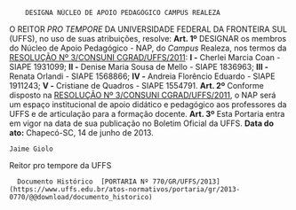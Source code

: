         DESIGNA NÚCLEO DE APOIO PEDAGÓGICO CAMPUS REALEZA  

 O REITOR *PRO TEMPORE*  DA UNIVERSIDADE FEDERAL DA FRONTEIRA SUL (UFFS), no uso de suas atribuições, resolve:   **Art. 1º**  DESIGNAR os membros do Núcleo de Apoio Pedagógico - NAP, do *Campus*  Realeza, nos termos da [RESOLUÇÃO Nº 3/CONSUNI CGRAD/UFFS/2011](https://www.uffs.edu.br/atos-normativos/resolucao/consunicgrad/2011-0003): **I -**  Cherlei Marcia Coan - SIAPE 1931099; **II -**  Denise Maria Sousa de Mello - SIAPE 1836963; **III -**  Renata Orlandi - SIAPE 1568866; **IV -**  Andreia Florêncio Eduardo - SIAPE 1911243; **V -**  Cristiane de Quadros - SIAPE 1554791.   **Art. 2º**  Conforme disposto na [RESOLUÇÃO Nº 3/CONSUNI CGRAD/UFFS/2011](https://www.uffs.edu.br/atos-normativos/resolucao/consunicgrad/2011-0003), o NAP será um espaço institucional de apoio didático e pedagógico aos professores da UFFS e de articulação para a formação docente.   **Art. 3º**  Esta Portaria entra em vigor na data de sua publicação no Boletim Oficial da UFFS.        **Data do ato:** Chapecó-SC, 14 de junho de 2013.   
 

    Jaime Giolo   
 Reitor pro tempore da UFFS 

      Documento Histórico  [PORTARIA Nº 770/GR/UFFS/2013](https://www.uffs.edu.br/atos-normativos/portaria/gr/2013-0770/@@download/documento_historico)     
      